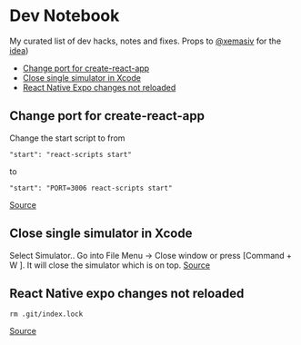 # Dev Notebook

My curated list of dev hacks, notes and fixes.
Props to [@xemasiv](https://github.com/xemasiv) for the [idea](https://github.com/xemasiv/my-dev-fixes))

* [Change port for create-react-app](#change-port-for-create-react-app)
* [Close single simulator in Xcode](#close-single-simulator-in-xcode)
* [React Native Expo changes not reloaded](#react-native-expo-changes-not-reloaded)

## Change port for create-react-app
Change the start script to from 
```
"start": "react-scripts start"
```
to
```
"start": "PORT=3006 react-scripts start"
```
[Source](https://stackoverflow.com/questions/40714583/how-to-specify-a-port-to-run-a-create-react-app-based-project)

## Close single simulator in Xcode

Select Simulator.. Go into File Menu -> Close window or press [Command + W ]. It will close the simulator which is on top.
[Source](https://stackoverflow.com/questions/45165635/how-to-quit-or-close-single-simulator-from-opened-multiple-simulator-in-xcode-9)

## React Native expo changes not reloaded

```
rm .git/index.lock
```
[Source](https://github.com/facebook/react-native/issues/4357#issuecomment-394448806)

